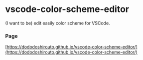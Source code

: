 # vscode-color-scheme-editor
(I want to be) edit easily color scheme for VSCode.

### Page
[https://dododoshirouto.github.io/vscode-color-scheme-editor/](https://dododoshirouto.github.io/vscode-color-scheme-editor/)
